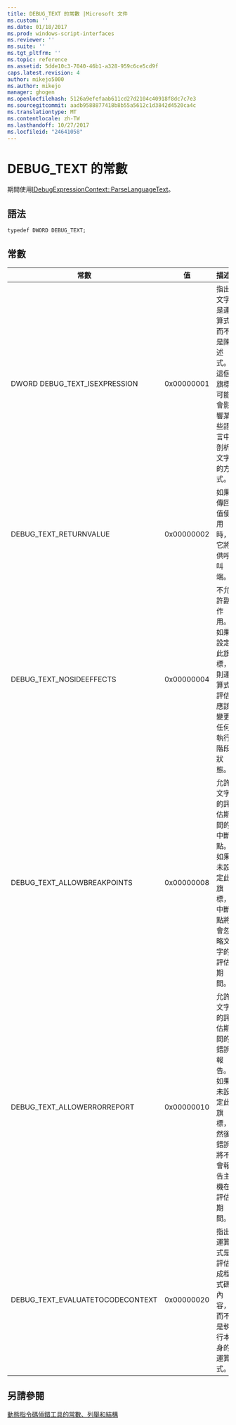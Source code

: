 ```yaml
---
title: DEBUG_TEXT 的常數 |Microsoft 文件
ms.custom: ''
ms.date: 01/18/2017
ms.prod: windows-script-interfaces
ms.reviewer: ''
ms.suite: ''
ms.tgt_pltfrm: ''
ms.topic: reference
ms.assetid: 5dde10c3-7040-46b1-a328-959c6ce5cd9f
caps.latest.revision: 4
author: mikejo5000
ms.author: mikejo
manager: ghogen
ms.openlocfilehash: 5126a9efefaab611cd27d2104c40918f8dc7c7e3
ms.sourcegitcommit: aadb9588877418b8b55a5612c1d3842d4520ca4c
ms.translationtype: MT
ms.contentlocale: zh-TW
ms.lasthandoff: 10/27/2017
ms.locfileid: "24641058"
---
```

# <a name="debugtext-constants"></a>DEBUG_TEXT 的常數
期間使用[IDebugExpressionContext::ParseLanguageText](../../winscript/reference/idebugexpressioncontext-parselanguagetext.md)。  
  
## <a name="syntax"></a>語法  
  
```  
typedef DWORD DEBUG_TEXT;  
```  
  
## <a name="constants"></a>常數  
  
|常數|值|描述|  
|--------------|-----------|-----------------|  
|DWORD DEBUG_TEXT_ISEXPRESSION|0x00000001|指出文字是運算式而不是陳述式。 這個旗標可能會影響某些語言中剖析文字的方式。|  
|DEBUG_TEXT_RETURNVALUE|0x00000002|如果傳回值使用時，它將供呼叫端。|  
|DEBUG_TEXT_NOSIDEEFFECTS|0x00000004|不允許副作用。 如果設定此旗標，則運算式評估應該變更任何執行階段狀態。|  
|DEBUG_TEXT_ALLOWBREAKPOINTS|0x00000008|允許文字的評估期間的中斷點。 如果未設定此旗標，中斷點將會忽略文字的評估期間。|  
|DEBUG_TEXT_ALLOWERRORREPORT|0x00000010|允許文字的評估期間的錯誤報告。 如果未設定此旗標，然後錯誤將不會報告主機在評估期間。|  
|DEBUG_TEXT_EVALUATETOCODECONTEXT|0x00000020|指出運算式是評估成程式碼內容，而不是執行本身的運算式。|  
  
## <a name="see-also"></a>另請參閱  
 [動態指令碼偵錯工具的常數、列舉和結構](../../winscript/reference/active-script-debugger-constants-enumerations-and-structures.md)